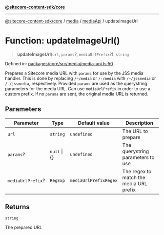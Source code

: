 [**@sitecore-content-sdk/core**](../../../../README.md)

***

[@sitecore-content-sdk/core](../../../../README.md) / [media](../../../README.md) / [mediaApi](../README.md) / updateImageUrl

# Function: updateImageUrl()

> **updateImageUrl**(`url`, `params`?, `mediaUrlPrefix`?): `string`

Defined in: [packages/core/src/media/media-api.ts:50](https://github.com/Sitecore/xmc-jss-dev/blob/35056f84fa747509971da5c424c6da14ea501376/packages/core/src/media/media-api.ts#L50)

Prepares a Sitecore media URL with `params` for use by the JSS media handler.
This is done by replacing `/~/media` or `/-/media` with `/~/jssmedia` or `/-/jssmedia`, respectively.
Provided `params` are used as the querystring parameters for the media URL.
Can use `mediaUrlPrefix` in order to use a custom prefix.
If no `params` are sent, the original media URL is returned.

## Parameters

| Parameter | Type | Default value | Description |
| ------ | ------ | ------ | ------ |
| `url` | `string` | `undefined` | The URL to prepare |
| `params`? | `null` \| \{\} | `undefined` | The querystring parameters to use |
| `mediaUrlPrefix`? | `RegExp` | `mediaUrlPrefixRegex` | The regex to match the media URL prefix |

## Returns

`string`

The prepared URL
